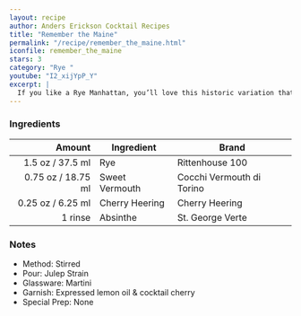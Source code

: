 ```yaml
---
layout: recipe
author: Anders Erickson Cocktail Recipes
title: "Remember the Maine"
permalink: "/recipe/remember_the_maine.html"
iconfile: remember_the_maine
stars: 3
category: "Rye "
youtube: "I2_xijYpP_Y"
excerpt: |
  If you like a Rye Manhattan, you’ll love this historic variation that adds cherry liqueur and a bit of absinthe.
---
```


### Ingredients

|  Amount | Ingredient     | Brand                     |
| ------: | -------------- | ------------------------- |
|  1.5 oz / 37.5 ml | Rye            | Rittenhouse 100           |
| 0.75 oz / 18.75 ml | Sweet Vermouth | Cocchi Vermouth di Torino |
| 0.25 oz / 6.25 ml | Cherry Heering | Cherry Heering            |
| 1 rinse | Absinthe       | St. George Verte          |

### Notes

- Method: Stirred
- Pour: Julep Strain
- Glassware: Martini
- Garnish: Expressed lemon oil & cocktail cherry
- Special Prep: None
